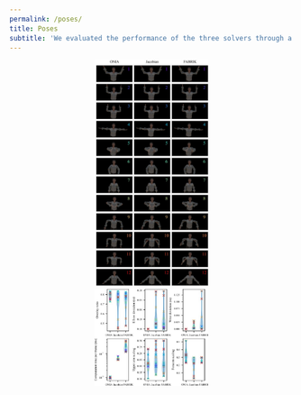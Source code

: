 ```yaml
---
permalink: /poses/
title: Poses
subtitle: 'We evaluated the performance of the three solvers through a set of 12 static poses. Poses are chosen in group, with each group representative of one partition of the space of all possible robot arm poses. Poses 1 to 3 covers the general case of hands up, and vary in whether the hand points forward, upright, or backward; Likewise, poses 9 to 11 covers the case of hands down; Poses 5 to 8 covers different cases where the arms are in front of the body; Poses 4 and 12 are the standard T-pose and A-pose. '
---
```


    
<tr>
        <td>
            <center>
                <img src="/images/all-poses.jpg" style="width:40%;"/>
            </center>
        </td>
        <td>
            <center>
                <img src="/images/poses.jpg" style="width:40%;"/>
            </center>
        </td>
</tr>
    